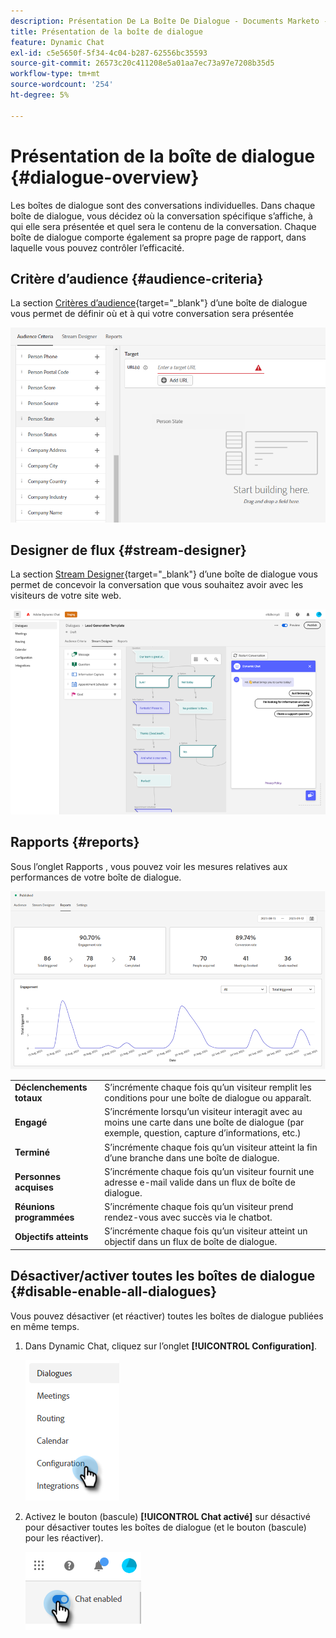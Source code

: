 ```yaml
---
description: Présentation De La Boîte De Dialogue - Documents Marketo - Documentation Du Produit
title: Présentation de la boîte de dialogue
feature: Dynamic Chat
exl-id: c5e5650f-5f34-4c04-b287-62556bc35593
source-git-commit: 26573c20c411208e5a01aa7ec73a97e7208b35d5
workflow-type: tm+mt
source-wordcount: '254'
ht-degree: 5%

---
```


# Présentation de la boîte de dialogue {#dialogue-overview}

Les boîtes de dialogue sont des conversations individuelles. Dans chaque boîte de dialogue, vous décidez où la conversation spécifique s’affiche, à qui elle sera présentée et quel sera le contenu de la conversation. Chaque boîte de dialogue comporte également sa propre page de rapport, dans laquelle vous pouvez contrôler l’efficacité.

## Critère d’audience {#audience-criteria}

La section [Critères d’audience](/help/marketo/product-docs/demand-generation/dynamic-chat/automated-chat/audience-criteria.md){target="_blank"} d’une boîte de dialogue vous permet de définir où et à qui votre conversation sera présentée

![](assets/dialogue-overview-1.png)

## Designer de flux {#stream-designer}

La section [Stream Designer](/help/marketo/product-docs/demand-generation/dynamic-chat/automated-chat/stream-designer.md){target="_blank"} d’une boîte de dialogue vous permet de concevoir la conversation que vous souhaitez avoir avec les visiteurs de votre site web.

![](assets/dialogue-overview-2.png)

## Rapports {#reports}

Sous l’onglet Rapports , vous pouvez voir les mesures relatives aux performances de votre boîte de dialogue.

![](assets/dialogue-overview-3.png)

<table>
 <tr>
  <td><strong>Déclenchements totaux</strong></td>
  <td>S’incrémente chaque fois qu’un visiteur remplit les conditions pour une boîte de dialogue ou apparaît.
</td>
 </tr>
 <tr>
  <td><strong>Engagé</strong></td>
  <td>S’incrémente lorsqu’un visiteur interagit avec au moins une carte dans une boîte de dialogue (par exemple, question, capture d’informations, etc.)</td>
 </tr>
 <tr>
  <td><strong>Terminé</strong></td>
  <td>S’incrémente chaque fois qu’un visiteur atteint la fin d’une branche dans une boîte de dialogue.</td>
 </tr>
 <tr>
  <td><strong>Personnes acquises</strong></td>
  <td>S’incrémente chaque fois qu’un visiteur fournit une adresse e-mail valide dans un flux de boîte de dialogue.</td>
 </tr>
 <tr>
  <td><strong>Réunions programmées</strong></td>
  <td>S’incrémente chaque fois qu’un visiteur prend rendez-vous avec succès via le chatbot.</td>
 </tr>
 <tr>
  <td><strong>Objectifs atteints</strong></td>
  <td>S’incrémente chaque fois qu’un visiteur atteint un objectif dans un flux de boîte de dialogue.</td>
 </tr>
</table>

## Désactiver/activer toutes les boîtes de dialogue {#disable-enable-all-dialogues}

Vous pouvez désactiver (et réactiver) toutes les boîtes de dialogue publiées en même temps.

1. Dans Dynamic Chat, cliquez sur l’onglet **[!UICONTROL Configuration]**.

   ![](assets/dialogue-overview-4.png)

1. Activez le bouton (bascule) **[!UICONTROL Chat activé]** sur désactivé pour désactiver toutes les boîtes de dialogue (et le bouton (bascule) pour les réactiver).

   ![](assets/dialogue-overview-5.png)
